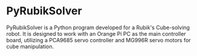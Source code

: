 # PyRubikSolver
PyRubikSolver is a Python program developed for a Rubik's Cube-solving robot. It is designed to work with an Orange Pi PC as the main controller board, utilizing a PCA9685 servo controller and MG996R servo motors for cube manipulation.
